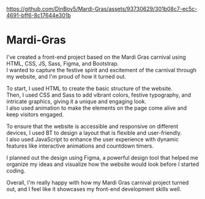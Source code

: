 https://github.com/DinBoy5/Mardi-Gras/assets/93730629/301b08c7-ec5c-4691-bff6-8c17644e301b

# Mardi-Gras

I've created a front-end project based on the Mardi Gras carnival using HTML, CSS, JS, Sass, Figma, and Bootstrap.<br>
I wanted to capture the festive spirit and excitement of the carnival through my website, and I'm proud of how it turned out.<br>

To start, I used HTML to create the basic structure of the website.<br>
Then, I used CSS and Sass to add vibrant colors, festive typography, and intricate graphics, giving it a unique and engaging look.<br>
I also used animation to make the elements on the page come alive and keep visitors engaged.<br>

To ensure that the website is accessible and responsive on different devices, I used BT to design a layout that is flexible and user-friendly.<br>
I also used JavaScript to enhance the user experience with dynamic features like interactive animations and countdown timers.<br>

I planned out the design using Figma, a powerful design tool that helped me organize my ideas and visualize how the website would look before I started coding.<br>

Overall, I'm really happy with how my Mardi Gras carnival project turned out, and I feel like it showcases my front-end development skills well.
